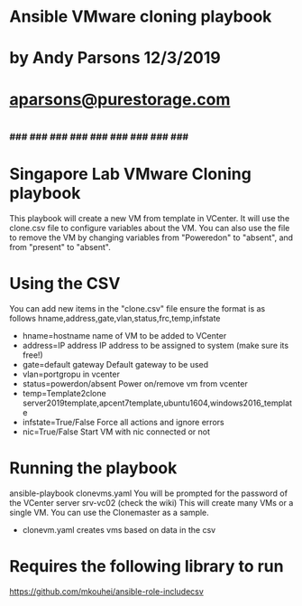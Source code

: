 #
# Ansible VMware cloning playbook
# by Andy Parsons 12/3/2019
# aparsons@purestorage.com
#
### ### ### ### ### ### ### ### ### ### ###

# Singapore Lab VMware Cloning playbook
This playbook will create a new VM from template in VCenter. It will use the clone.csv file
to configure variables about the VM. You can also use the file to remove the VM by changing variables
from "Poweredon" to "absent", and from "present" to "absent".


# Using the CSV
You can add new items in the "clone.csv" file ensure the format is as follows
hname,address,gate,vlan,status,frc,temp,infstate

- hname=hostname name of VM to be added to VCenter
- address=IP address IP address to be assigned to system (make sure its free!)
- gate=default gateway Default gateway to be used
- vlan=portgropu in vcenter
- status=powerdon/absent Power on/remove vm from vcenter
- temp=Template2clone server2019template,apcent7template,ubuntu1604,windows2016_template
- infstate=True/False Force all actions and ignore errors
- nic=True/False Start VM with nic connected or not


# Running the playbook
ansible-playbook clonevms.yaml
You will be prompted for the password of the VCenter server srv-vc02 (check the wiki)
This will create many VMs or a single VM. You can use the Clonemaster as a sample.
- clonevm.yaml creates vms based on data in the csv

# Requires the following library to run
https://github.com/mkouhei/ansible-role-includecsv
